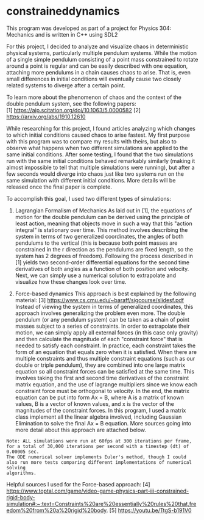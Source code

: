 # constraineddynamics

This program was developed as part of a project for Physics 304: Mechanics and is written in C++ using SDL2

For this project, I decided to analyze and visualize chaos in deterministic physical systems, particularly multiple pendulum systems. While the motion of a
single simple pendulum consisting of a point mass constrained to rotate around a point is regular and can be easily described with one equation, attaching 
more pendulums in a chain causes chaos to arise. That is, even small differences in initial conditions will eventually cause two closely related systems to 
diverge after a certain point.

To learn more about the phenomenon of chaos and the context of the double pendulum system, see the following papers:  
  [1] https://aip.scitation.org/doi/10.1063/5.0000582
  [2] https://arxiv.org/abs/1910.12610
  
While researching for this project, I found articles analyzing which changes to which initial conditions caused chaos to arise fastest. My first purpose 
with this program was to compare my results with theirs, but also to observe what happens when two different simulations are applied to the same initial 
conditions. After some testing, I found that the two simulations run with the same initial conditions behaved remarkably similarly (making it almost 
impossible to tell that multiple simulations were running), but after a few seconds would diverge into chaos just like two systems run on the same 
simulation with different initial conditions. More details will be released once the final paper is complete.

To accomplish this goal, I used two different types of simulations:
  1. Lagrangian Formalism of Mechanics
    As laid out in [1], the equations of motion for the double pendulum can be derived using the principle of least action, meaning that objects move in 
    such a way that this "action integral" is stationary over time. This method involves describing the system in terms of two generalized coordinates, 
    the angles of both pendulums to the vertical (this is because both point masses are constrained in the r direction as the pendulums are fixed length,
    so the system has 2 degrees of freedom). Following the process described in [1] yields two second-order differential equations for the second time 
    derivatives of both angles as a function of both position and velocity. Next, we can simply use a numerical solution to extrapolate and visualize how 
    these changes look over time.
    
  2. Force-based dynamics
    This approach is best explained by the following material: [3] https://www.cs.cmu.edu/~baraff/sigcourse/slidesf.pdf
    Instead of viewing the system in terms of generalized coordinates, this approach involves generalizing the problem even more. The double pendulum (or 
    any pendulum system) can be taken as a chain of point masses subject to a series of constraints. In order to extrapolate their motion, we can simply 
    apply all external forces (in this case only gravity) and then calculate the magnitude of each "constraint force" that is needed to satisfy each 
    constraint. In practice, each constraint takes the form of an equation that equals zero when it is satisfied. When there are multiple constraints and
    thus multiple constraint equations (such as our double or triple pendulum), they are combined into one large matrix equation so all constraint forces 
    can be satisfied at the same time. This involves taking the first and second time derivatives of the constraint matrix equation, and the use of 
    lagrange multipliers since we know each constraint force must be orthogonal to velocity. In the end, the matrix equation can be put into form Ax = B, 
    where A is a matrix of known values, B is a vector of known values, and x is the vector of the magnitudes of the constraint forces. In this program, 
    I used a matrix class implement all the linear algebra involved, including Gaussian Elimination to solve the final Ax = B equation. More sources 
    going into more detail about this approach are attached below.
    
    Note: ALL simulations were run at 60fps at 300 iterations per frame, for a total of 30,000 iterations per second with a timestep (dt) of 0.00005 sec.   
    The ODE numerical solver implements Euler's method, though I could also run more tests comparing different implementations of numerical solving 
    algorithms.
    

Helpful sources I used for the Force-based approach:
[4] https://www.toptal.com/game/video-game-physics-part-iii-constrained-rigid-body-simulation#:~:text=Constraints%20are%20essentially%20rules%20that,freedom%20from%20a%20rigid%20body.
[5] https://youtu.be/TtgS-b191V0
